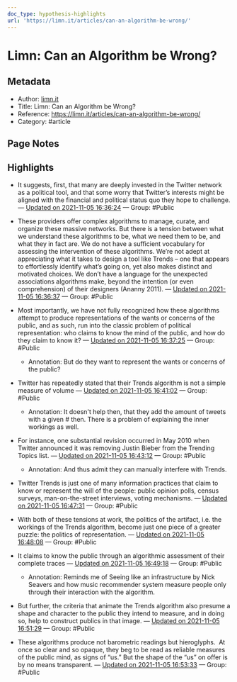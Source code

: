 ```yaml
---
doc_type: hypothesis-highlights
url: 'https://limn.it/articles/can-an-algorithm-be-wrong/'
---
```


# Limn: Can an Algorithm be Wrong?

## Metadata
- Author: [limn.it]()
- Title: Limn: Can an Algorithm be Wrong?
- Reference: https://limn.it/articles/can-an-algorithm-be-wrong/
- Category: #article

## Page Notes
## Highlights
- It suggests, first, that many are deeply invested in the Twitter network as a political tool, and that some worry that Twitter’s interests might be aligned with the financial and political status quo they hope to challenge. — [Updated on 2021-11-05 16:36:24](https://hyp.is/Il92YD5OEeyrGFeS1dlNIA/limn.it/articles/can-an-algorithm-be-wrong/) — Group: #Public

- These providers offer complex algorithms to manage, curate, and organize these massive networks. But there is a tension between what we understand these algorithms to be, what we need them to be, and what they in fact are. We do not have a sufficient vocabulary for assessing the intervention of these algorithms. We’re not adept at appreciating what it takes to design a tool like Trends – one that appears to effortlessly identify what’s going on, yet also makes distinct and motivated choices. We don’t have a language for the unexpected associations algorithms make, beyond the intention (or even comprehension) of their designers (Ananny 2011). — [Updated on 2021-11-05 16:36:37](https://hyp.is/Kei3_D5OEeyQgtNcS-YByg/limn.it/articles/can-an-algorithm-be-wrong/) — Group: #Public

- Most importantly, we have not fully recognized how these algorithms attempt to produce representations of the wants or concerns of the public, and as such, run into the classic problem of political representation: who claims to know the mind of the public, and how do they claim to know it? — [Updated on 2021-11-05 16:37:25](https://hyp.is/RrFblj5OEeyrY5dRsLS8Jw/limn.it/articles/can-an-algorithm-be-wrong/) — Group: #Public
    - Annotation: But do they want to represent the wants or concerns of the public?
- Twitter has repeatedly stated that their Trends algorithm is not a simple measure of volume — [Updated on 2021-11-05 16:41:02](https://hyp.is/yDNrAD5OEey_TJsMQHmipQ/limn.it/articles/can-an-algorithm-be-wrong/) — Group: #Public
    - Annotation: It doesn't help then, that they add the amount of tweets with a given # then. There is a problem of explaining the inner workings as well.
- For instance, one substantial revision occurred in May 2010 when Twitter announced it was removing Justin Bieber from the Trending Topics list. — [Updated on 2021-11-05 16:43:12](https://hyp.is/FWAbCD5PEeyWP-OhCIiv2Q/limn.it/articles/can-an-algorithm-be-wrong/) — Group: #Public
    - Annotation: And thus admit they can manually interfere with Trends.
- Twitter Trends is just one of many information practices that claim to know or represent the will of the people: public opinion polls, census surveys, man-on-the-street interviews, voting mechanisms. — [Updated on 2021-11-05 16:47:31](https://hyp.is/r5ngAD5PEey8hFPwyNv9LA/limn.it/articles/can-an-algorithm-be-wrong/) — Group: #Public

- With both of these tensions at work, the politics of the artifact, i.e. the workings of the Trends algorithm, become just one piece of a greater puzzle: the politics of representation. — [Updated on 2021-11-05 16:48:08](https://hyp.is/xdPScj5PEey2pm-cVPQb9w/limn.it/articles/can-an-algorithm-be-wrong/) — Group: #Public

- It claims to know the public through an algorithmic assessment of their complete traces — [Updated on 2021-11-05 16:49:18](https://hyp.is/79v_kD5PEey_Uv-W-0EOvQ/limn.it/articles/can-an-algorithm-be-wrong/) — Group: #Public
    - Annotation: Reminds me of Seeing like an infrastructure by Nick Seavers and how music recommender system measure people only through their interaction with the algorithm.
- But further, the criteria that animate the Trends algorithm also presume a shape and character to the public they intend to measure, and in doing so, help to construct publics in that image. — [Updated on 2021-11-05 16:51:29](https://hyp.is/PfqEij5QEeyxhutzluIZXA/limn.it/articles/can-an-algorithm-be-wrong/) — Group: #Public

- These algorithms produce not barometric readings but hieroglyphs.  At once so clear and so opaque, they beg to be read as reliable measures of the public mind, as signs of “us.” But the shape of the “us” on offer is by no means transparent.  — [Updated on 2021-11-05 16:53:33](https://hyp.is/h9zb6D5QEeyWS2flHj2LlA/limn.it/articles/can-an-algorithm-be-wrong/) — Group: #Public



